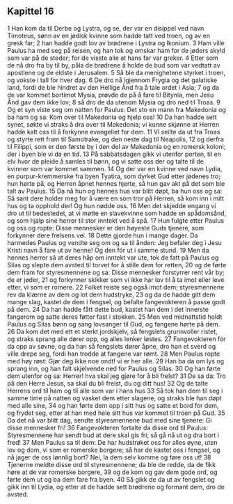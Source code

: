 ## Kapittel 16

1 Han kom da til Derbe og Lystra, og se, der var en disippel ved navn Timoteus, sønn av en jødisk kvinne som hadde tatt ved troen, og av en gresk far;
2 han hadde godt lov av brødrene i Lystra og Ikonium.
3 Ham ville Paulus ha med seg på reisen, og han tok og omskar ham for de jøders skyld som var på de steder; for de visste alle at hans far var greker.
4 Etter som de nå dro fra by til by, påla de brødrene å holde de bud som var vedtatt av apostlene og de eldste i Jerusalem.
5 Så ble da menighetene styrket i troen, og vokste i tall for hver dag.
6 De dro nå igjennom Frygia og det galatiske land, fordi de ble hindret av den Hellige Ånd fra å tale ordet i Asia;
7 og da de var kommet bortimot Mysia, prøvde de på å fare til Bitynia, men Jesu Ånd gav dem ikke lov;
8 så dro de da utenom Mysia og dro ned til Troas.
9 Og et syn viste seg om natten for Paulus: Det sto en mann fra Makedonia og ba ham og sa: Kom over til Makedonia og hjelp oss!
10 Da han hadde sett synet, søkte vi straks å dra over til Makedonia; vi kunne skjønne at Herren hadde kalt oss til å forkynne evangeliet for dem.
11 Vi seilte da ut fra Troas og styrte rett fram til Samotrake, og den neste dag til Neapolis,
12 og derfra til Filippi, som er den første by i den del av Makedonia og en romersk koloni; der i byen ble vi da en tid.
13 På sabbatsdagen gikk vi utenfor porten, til en elv hvor de pleide å samles til bønn, og vi satte oss der og talte til de kvinner som var kommet sammen.
14 Og der var en kvinne ved navn Lydia, en purpur-kremmerske fra byen Tyatira, som dyrket Gud etter jødenes tro; hun hørte på, og Herren åpnet hennes hjerte, så hun gav akt på det som ble talt av Paulus.
15 Da nå hun og hennes hus var blitt døpt, ba hun oss og sa: Så sant dere holder meg for å være en som tror på Herren, så kom inn i mitt hus og ta opphold der! Og hun nødde oss.
16 Men det skjedde engang vi dro ut til bedestedet, at vi møtte en slavekvinne som hadde en spådomsånd, og som hjalp sine herrer til stor inntekt ved å spå.
17 Hun fulgte etter Paulus og oss og ropte: Disse mennesker er den høyeste Guds tjenere, som forkynner dere frelsens vei.
18 Dette gjorde hun i mange dager. Da harmedes Paulus og vendte seg om og sa til ånden: Jeg befaler deg i Jesu Kristi navn å fare ut av henne! Og den fór ut i samme stund.
19 Men da hennes herrer så at deres håp om inntekt var ute, tok de fatt på Paulus og Silas og slepte dem avsted til torvet for å stille dem for retten,
20 og de førte dem fram for styresmennene og sa: Disse mennesker forstyrrer rent vår by; de er jøder,
21 og forkynner skikker som vi ikke har lov til å ta imot eller leve etter, vi som er romere.
22 Folket reiste seg også imot dem; styresmennene rev da klærne av dem og lot dem hudstryke,
23 og da de hadde gitt dem mange slag, kastet de dem i fengsel, og befalte fangevokteren å passe godt på dem.
24 Da han hadde fått dette bud, kastet han dem i det innerste fangerom og satte deres føtter fast i stokken.
25 Men ved midnattstid holdt Paulus og Silas bønn og sang lovsanger til Gud, og fangene hørte på dem.
26 Da kom det med ett et sterkt jordskjelv, så fengslets grunnvoller ristet, og straks sprang alle dører opp, og alles lenker løstes.
27 Fangevokteren fór da opp av søvne, og da han så fengslets dører åpne, dro han et sverd og ville drepe seg, fordi han trodde at fangene var rømt.
28 Men Paulus ropte med høy røst: Gjør deg ikke noe ondt! vi er her alle.
29 Han ba da om lys og sprang inn, og han falt skjelvende ned for Paulus og Silas.
30 Og han førte dem utenfor og sa: Herrer! hva skal jeg gjøre for å bli frelst?
31 De sa da: Tro på den Herre Jesus, sa skal du bli frelst, du og ditt hus!
32 Og de talte Herrens ord til ham og til alle som var i hans hus
33 Så tok han dem til seg i samme time på natten og vasket dem etter slagene, og straks ble han døpt med alle sine,
34 og han førte dem opp i sitt hus og satte et bord for dem, og frydet seg, etter at han med hele sitt hus var kommet til troen på Gud.
35 Da det nå var blitt dag, sendte styresmennene bud med sine tjenere: Gi disse mennesker fri!
36 Fangevokteren fortalte da disse ord til Paulus: Styresmennene har sendt bud at dere skal gis fri; så gå nå ut og dra bort i fred!
37 Men Paulus sa til dem: De har hudstrøket oss for alles øyne, uten lov og dom, vi som er romerske borgere; så har de kastet oss i fengsel, og nå jager de oss lønnlig bort? Nei, la dem selv komme og føre oss ut!
38 Tjenerne meldte disse ord til styresmennene; da ble de redde, da de fikk høre at de var romerske borgere,
39 og de kom og gav dem gode ord, og førte dem ut og ba dem fare fra byen.
40 Så gikk de da ut av fengslet og gikk inn til Lydia, og etter at de hadde sett brødrene og formant dem, dro de avsted.
